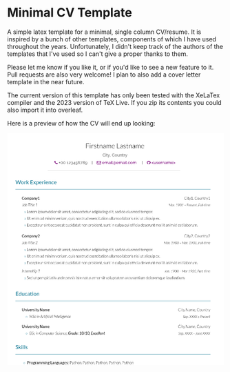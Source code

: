 # Minimal CV Template

A simple latex template for a minimal, single column CV/resume. It is inspired by
a bunch of other templates, components of which I have used throughout the
years. Unfortunately, I didn't keep track of the authors of the templates
that I've used so I can't give a proper thanks to them.

Please let me know if you like it, or if you'd like to see a new feature to
it. Pull requests are also very welcome! I plan to also add a cover letter
template in the near future.

The current version of this template has only been tested with the XeLaTex
compiler and the 2023 version of TeX Live. If you zip its contents you could
also import it into overleaf.

Here is a preview of how the CV will end up looking:

![Pdf Screenshot](latex-template.png "Latex CV Template Screenshot")
